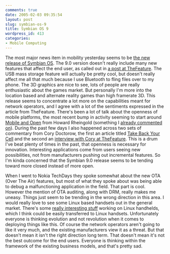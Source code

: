 ```yaml
---
comments: true
date: 2005-02-03 09:35:54
layout: post
slug: symbian-os-9
title: Symbian OS 9
wordpress_id: 413
categories:
- Mobile Computing
---
```


The most major news item in mobility yesterday seems to be [the new release of Symbian OS](http://www.symbian.com/press-office/2005/pr050202.html). The 9.0 version doesn't really include many new features that affect the end user, as called out in [a post at TheFeature](http://www.thefeature.com/article?articleid=101397). The USB mass storage feature will actually be pretty cool, but doesn't really affect me all that much because I use Bluetooth to fling files over to my phone. The 3D graphics are nice to see, lots of people are really enthusiastic about the games market. But personally I'm more into the location based and alternate reality games than high framerate 3D. This release seems to concentrate a lot more on the capabilities meant for network operators, and I agree with a lot of the sentiments expressed in the article from TheFeature. There's been a lot of  talk about the openness of mobile platforms, the most recent bump in activity seeming to start around [Mobile and Open](http://www.thefeature.com/article?articleid=101299&ref=5451994) from Howard Rheingold (something I [already commented on](http://www.bitsplitter.net/blog/?p=385)). During the past few days I also happened across two sets of commentary from Cory Doctorow, the first an article titled [Take Back Your Cell](http://www.popsci.com/popsci/computers/article/0,20967,1021279,00.html) and the second an [interview with Cory at TheFeature](http://www.thefeature.com/article?articleid=101373&ref=5451994). This is a drum I've beat plenty of times in the past, that openness is necessary for innovation. Interesting applications come from users seeing new possibilities, not from manufacturers pushing out incremental features. So I'm kinda concerned that the Symbian 9.0 release seems to be tending toward more closed instead of more open.

When I went to Nokia TechDays they spoke somewhat about the new OTA (Over The Air) features, but most of what they spoke about was being able to debug a malfunctioning application in the field. That part is cool. However the mention of OTA auditing, along with DRM, really makes me uneasy. Things just seem to be trending in the wrong direction in this area. I would really love to see some Linux based handsets out in the general market.  There's some [really interesting stuff](http://www.handhelds.org/geeklog/index.php) working on Linux handhelds, which I think could be easily transferred to Linux handsets. Unfortunately everyone is thinking evolution and not revolution when it comes to deploying things like this. Of course the network operators aren't going to like it very much, and the existing manufacturers view it as a threat. But that doesn't mean it isn't the right direction long term. That doesn't mean it's not the best outcome for the end users. Everyone is thinking within the framework of the existing business models, and that's pretty sad.
